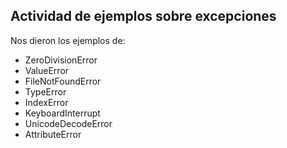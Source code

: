 ## Actividad de ejemplos sobre excepciones
Nos dieron los ejemplos de: 
 - ZeroDivisionError
 - ValueError
 - FileNotFoundError
 - TypeError
 - IndexError
 - KeyboardInterrupt
 - UnicodeDecodeError
 - AttributeError